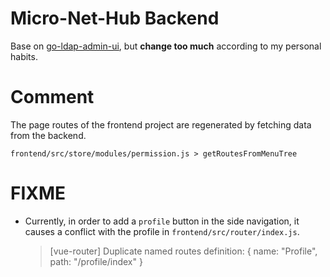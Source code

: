 # Micro-Net-Hub Backend

Base on [go-ldap-admin-ui](https://github.com/eryajf/go-ldap-admin-ui), but **change too much** according to my personal habits.

# Comment

The page routes of the frontend project are regenerated by fetching data from the backend.

```
frontend/src/store/modules/permission.js > getRoutesFromMenuTree
```

# FIXME

- Currently, in order to add a `profile` button in the side navigation, it causes a conflict with the profile in `frontend/src/router/index.js`.
  > [vue-router] Duplicate named routes definition: { name: "Profile", path: "/profile/index" }
